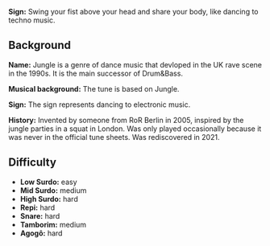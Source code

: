 **Sign:** Swing your fist above your head and share your body, like dancing to techno music.

## Background

**Name:** Jungle is a genre of dance music that devloped in the UK rave scene in the 1990s. It is the main successor of Drum&Bass.

**Musical background:** The tune is based on Jungle.

**Sign:** The sign represents dancing to electronic music.

**History:** Invented by someone from RoR Berlin in 2005, inspired by the jungle parties in a squat in London. Was only played occasionally because it was never in the official tune sheets. Was rediscovered in 2021.

## Difficulty

* **Low Surdo:** easy
* **Mid Surdo:** medium
* **High Surdo:** hard
* **Repi:** hard
* **Snare:** hard
* **Tamborim:** medium
* **Agogô:** hard